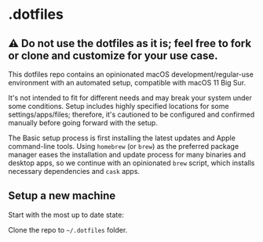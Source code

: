 # .dotfiles

## ⚠️ **Do not use the dotfiles as it is; feel free to fork or clone and customize for your use case.**

This dotfiles repo contains an opinionated macOS development/regular-use environment with an automated setup, compatible with macOS 11 Big Sur.

It's not intended to fit for different needs and may break your system under some conditions. Setup includes highly specified locations for some settings/apps/files; therefore, it's cautioned to be configured and confirmed manually before going forward with the setup.

The Basic setup process is first installing the latest updates and Apple command-line tools. Using `homebrew` (or `brew`) as the preferred package manager eases the installation and update process for many binaries and desktop apps, so we continue with an opinionated `brew` script, which installs necessary dependencies and `cask` apps.

## Setup a new machine

Start with the most up to date state:

Clone the repo to `~/.dotfiles` folder.
